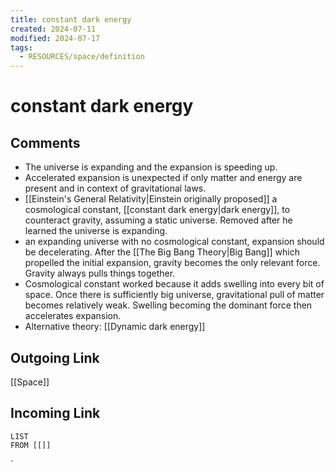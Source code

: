 ```yaml
---
title: constant dark energy
created: 2024-07-11
modified: 2024-07-17
tags:
  - RESOURCES/space/definition
---
```

# constant dark energy
## Comments
- The universe is expanding and the expansion is speeding up.
- Accelerated expansion is unexpected if only matter and energy are present and in context of gravitational laws.
- [[Einstein's General Relativity|Einstein originally proposed]] a cosmological constant, [[constant dark energy|dark energy]], to counteract gravity, assuming a static universe. Removed after he learned the universe is expanding.
- an expanding universe with no cosmological constant, expansion should be decelerating. After the [[The Big Bang Theory|Big Bang]] which propelled the initial expansion, gravity becomes the only relevant force. Gravity always pulls things together.
- Cosmological constant worked because it adds swelling into every bit of space. Once there is sufficiently big universe, gravitational pull of matter becomes relatively weak. Swelling becoming the dominant force then accelerates expansion.
- Alternative theory: [[Dynamic dark energy]]
## Outgoing Link
[[Space]]
## Incoming Link
```dataview
LIST
FROM [[]]
```
`
